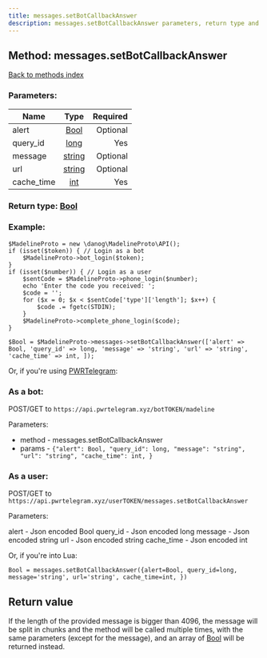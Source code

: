 ```yaml
---
title: messages.setBotCallbackAnswer
description: messages.setBotCallbackAnswer parameters, return type and example
---
```

## Method: messages.setBotCallbackAnswer  
[Back to methods index](index.md)


### Parameters:

| Name     |    Type       | Required |
|----------|:-------------:|---------:|
|alert|[Bool](../types/Bool.md) | Optional|
|query\_id|[long](../types/long.md) | Yes|
|message|[string](../types/string.md) | Optional|
|url|[string](../types/string.md) | Optional|
|cache\_time|[int](../types/int.md) | Yes|


### Return type: [Bool](../types/Bool.md)

### Example:


```
$MadelineProto = new \danog\MadelineProto\API();
if (isset($token)) { // Login as a bot
    $MadelineProto->bot_login($token);
}
if (isset($number)) { // Login as a user
    $sentCode = $MadelineProto->phone_login($number);
    echo 'Enter the code you received: ';
    $code = '';
    for ($x = 0; $x < $sentCode['type']['length']; $x++) {
        $code .= fgetc(STDIN);
    }
    $MadelineProto->complete_phone_login($code);
}

$Bool = $MadelineProto->messages->setBotCallbackAnswer(['alert' => Bool, 'query_id' => long, 'message' => 'string', 'url' => 'string', 'cache_time' => int, ]);
```

Or, if you're using [PWRTelegram](https://pwrtelegram.xyz):

### As a bot:

POST/GET to `https://api.pwrtelegram.xyz/botTOKEN/madeline`

Parameters:

* method - messages.setBotCallbackAnswer
* params - `{"alert": Bool, "query_id": long, "message": "string", "url": "string", "cache_time": int, }`



### As a user:

POST/GET to `https://api.pwrtelegram.xyz/userTOKEN/messages.setBotCallbackAnswer`

Parameters:

alert - Json encoded Bool
query_id - Json encoded long
message - Json encoded string
url - Json encoded string
cache_time - Json encoded int



Or, if you're into Lua:

```
Bool = messages.setBotCallbackAnswer({alert=Bool, query_id=long, message='string', url='string', cache_time=int, })
```


## Return value 

If the length of the provided message is bigger than 4096, the message will be split in chunks and the method will be called multiple times, with the same parameters (except for the message), and an array of [Bool](../types/Bool.md) will be returned instead.


